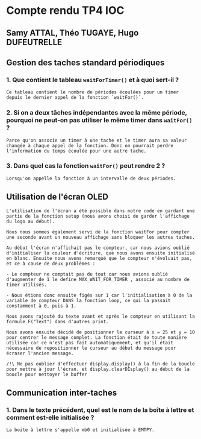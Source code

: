 # Compte rendu TP4 IOC
## Samy ATTAL, Théo TUGAYE, Hugo DUFEUTRELLE

## Gestion des taches standard périodiques

### 1. Que contient le tableau `waitForTimer()` et à quoi sert-il ?

    Ce tableau contient le nombre de périodes écoulées pour un timer depuis le dernier appel de la fonction `waitFor()`.

### 2. Si on a deux tâches indépendantes avec la même période, pourquoi ne peut-on pas utiliser le même timer dans `waitFor()` ? 

    Parce qu'on associe un timer à une tache et le timer aura sa valeur changée à chaque appel de la fonction. Donc on pourrait perdre l'information du temps écoulée pour une autre tache.

### 3. Dans quel cas la fonction `waitFor()` peut rendre 2 ?

    Lorsqu'on appelle la fonction à un intervalle de deux périodes.

## Utilisation de l'écran OLED 

    L'utilisation de l'écran a été possible dans notre code en gardant une partie de la fonction setup (nous avons choisi de garder l'affichage du logo au début). 

    Nous nous sommes également servi de la fonction waitFor pour compter une seconde avant un nouveau affichage sans bloquer les autres taches.

    Au début l'écran n'affichait pas le compteur, car nous avions oublié d'initialiser la couleur d'écriture, que nous avons ensuite initialisé en blanc. Ensuite nous avons remarqué que le compteur n'évoluait pas, et ce à cause de deux problèmes :

    - Le compteur ne comptait pas du tout car nous avions oublié d'augmenter de 1 le define MAX_WAIT_FOR_TIMER , associé au nombre de timer utilisés.

    - Nous étions donc ensuite figés sur 1 car l'initialisation à 0 de la variable de compteur DANS la fonction loop, ce qui la passait constamment à 0, puis à 1.

    Nous avons rajouté du texte avant et après le compteur en utilisant la formule F("Text") dans d'autres print.

    Nous avons ensuite décidé de positionner le curseur à x = 25 et y = 10 pour centrer le message complet. La fonction était de toute manière utilisée car ce n'est pas fait automatiquement, et qu'il était nécessaire de repositionner le curseur au début du message pour écraser l'ancien message.

    /!\ Ne pas oublier d'effectuer display.display() à la fin de la boucle pour mettre à jour l'écran. et display.clearDIsplay() au début de la boucle pour nettoyer le buffer
    

## Communication inter-taches 

### 1. Dans le texte précédent, quel est le nom de la boîte à lettre et comment est-elle initialisée ? 

    La boite à lettre s'appelle mb0 et initialisée à EMTPY.
